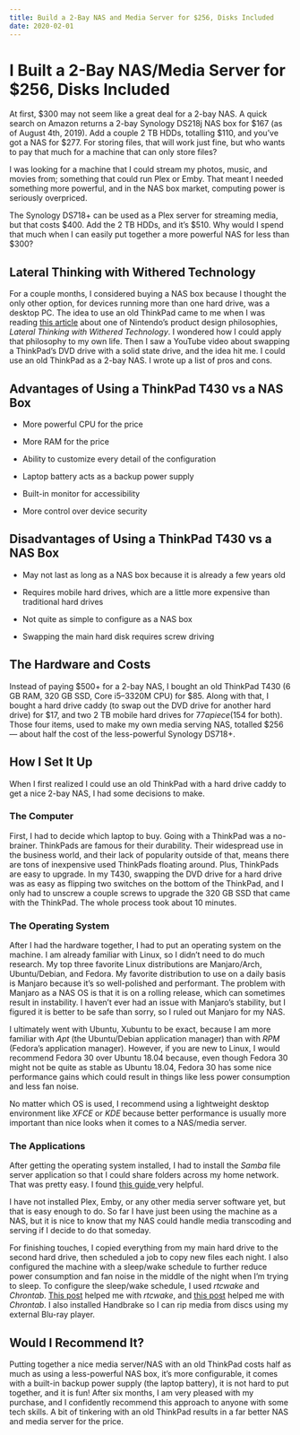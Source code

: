 ```yaml
---
title: Build a 2-Bay NAS and Media Server for $256, Disks Included
date: 2020-02-01
---
```


# I Built a 2-Bay NAS/Media Server for $256, Disks Included

At first, $300 may not seem like a great deal for a 2-bay NAS. A quick search on Amazon returns a 2-bay Synology DS218j NAS box for $167 (as of August 4th, 2019). Add a couple 2 TB HDDs, totalling $110, and you’ve got a NAS for $277. For storing files, that will work just fine, but who wants to pay that much for a machine that can only store files?

I was looking for a machine that I could stream my photos, music, and movies from; something that could run Plex or Emby. That meant I needed something more powerful, and in the NAS box market, computing power is seriously overpriced.

The Synology DS718+ can be used as a Plex server for streaming media, but that costs $400. Add the 2 TB HDDs, and it’s $510. Why would I spend that much when I can easily put together a more powerful NAS for less than $300?

## Lateral Thinking with Withered Technology

For a couple months, I considered buying a NAS box because I thought the only other option, for devices running more than one hard drive, was a desktop PC. The idea to use an old ThinkPad came to me when I was reading [this article](https://medium.com/@adamagb/nintendo-s-little-known-product-philosophy-lateral-thinking-with-withered-technology-bac7257d8f4) about one of Nintendo’s product design philosophies, *Lateral Thinking with Withered Technology*. I wondered how I could apply that philosophy to my own life. Then I saw a YouTube video about swapping a ThinkPad’s DVD drive with a solid state drive, and the idea hit me. I could use an old ThinkPad as a 2-bay NAS. I wrote up a list of pros and cons.

## Advantages of Using a ThinkPad T430 vs a NAS Box

* More powerful CPU for the price

* More RAM for the price

* Ability to customize every detail of the configuration

* Laptop battery acts as a backup power supply

* Built-in monitor for accessibility

* More control over device security

## Disadvantages of Using a ThinkPad T430 vs a NAS Box

* May not last as long as a NAS box because it is already a few years old

* Requires mobile hard drives, which are a little more expensive than traditional hard drives

* Not quite as simple to configure as a NAS box

* Swapping the main hard disk requires screw driving

## The Hardware and Costs

Instead of paying $500+ for a 2-bay NAS, I bought an old ThinkPad T430 (6 GB RAM, 320 GB SSD, Core i5–3320M CPU) for $85. Along with that, I bought a hard drive caddy (to swap out the DVD drive for another hard drive) for $17, and two 2 TB mobile hard drives for $77 a piece ($154 for both). Those four items, used to make my own media serving NAS, totalled $256 — about half the cost of the less-powerful Synology DS718+.

## How I Set It Up

When I first realized I could use an old ThinkPad with a hard drive caddy to get a nice 2-bay NAS, I had some decisions to make.

### The Computer

First, I had to decide which laptop to buy. Going with a ThinkPad was a no-brainer. ThinkPads are famous for their durability. Their widespread use in the business world, and their lack of popularity outside of that, means there are tons of inexpensive used ThinkPads floating around. Plus, ThinkPads are easy to upgrade. In my T430, swapping the DVD drive for a hard drive was as easy as flipping two switches on the bottom of the ThinkPad, and I only had to unscrew a couple screws to upgrade the 320 GB SSD that came with the ThinkPad. The whole process took about 10 minutes.

### The Operating System

After I had the hardware together, I had to put an operating system on the machine. I am already familiar with Linux, so I didn’t need to do much research. My top three favorite Linux distributions are Manjaro/Arch, Ubuntu/Debian, and Fedora. My favorite distribution to use on a daily basis is Manjaro because it’s so well-polished and performant. The problem with Manjaro as a NAS OS is that it is on a rolling release, which can sometimes result in instability. I haven’t ever had an issue with Manjaro’s stability, but I figured it is better to be safe than sorry, so I ruled out Manjaro for my NAS.

I ultimately went with Ubuntu, Xubuntu to be exact, because I am more familiar with *Apt* (the Ubuntu/Debian application manager) than with *RPM* (Fedora’s application manager). However, if you are new to Linux, I would recommend Fedora 30 over Ubuntu 18.04 because, even though Fedora 30 might not be quite as stable as Ubuntu 18.04, Fedora 30 has some nice performance gains which could result in things like less power consumption and less fan noise.

No matter which OS is used, I recommend using a lightweight desktop environment like *XFCE* or *KDE* because better performance is usually more important than nice looks when it comes to a NAS/media server.

### The Applications

After getting the operating system installed, I had to install the *Samba* file server application so that I could share folders across my home network. That was pretty easy. I found [this guide ](https://linuxconfig.org/how-to-configure-samba-server-share-on-ubuntu-18-04-bionic-beaver-linux)very helpful.

I have not installed Plex, Emby, or any other media server software yet, but that is easy enough to do. So far I have just been using the machine as a NAS, but it is nice to know that my NAS could handle media transcoding and serving if I decide to do that someday.

For finishing touches, I copied everything from my main hard drive to the second hard drive, then scheduled a job to copy new files each night. I also configured the machine with a sleep/wake schedule to further reduce power consumption and fan noise in the middle of the night when I’m trying to sleep. To configure the sleep/wake schedule, I used *rtcwake* and *Chrontab*. [This post](https://linux.die.net/man/8/rtcwake) helped me with *rtcwake*, and [this post](https://www.howtogeek.com/101288/how-to-schedule-tasks-on-linux-an-introduction-to-crontab-files/) helped me with *Chrontab*. I also installed Handbrake so I can rip media from discs using my external Blu-ray player.

## Would I Recommend It?

Putting together a nice media server/NAS with an old ThinkPad costs half as much as using a less-powerful NAS box, it’s more configurable, it comes with a built-in backup power supply (the laptop battery), it is not hard to put together, and it is fun! After six months, I am very pleased with my purchase, and I confidently recommend this approach to anyone with some tech skills. A bit of tinkering with an old ThinkPad results in a far better NAS and media server for the price.
